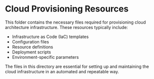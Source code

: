 # Cloud Provisioning Resources

This folder contains the necessary files required for provisioning cloud architecture infrastructure. These resources typically include:

- Infrastructure as Code (IaC) templates
- Configuration files
- Resource definitions
- Deployment scripts
- Environment-specific parameters

The files in this directory are essential for setting up and maintaining the cloud infrastructure in an automated and repeatable way.